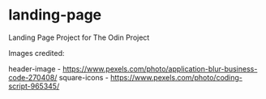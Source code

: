 # landing-page
Landing Page Project for The Odin Project

Images credited:

header-image - https://www.pexels.com/photo/application-blur-business-code-270408/
square-icons - https://www.pexels.com/photo/coding-script-965345/
